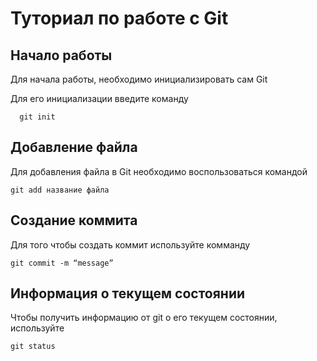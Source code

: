 # Туториал по работе с Git

## Начало работы

Для начала работы, необходимо инициализировать сам Git

Для его инициализации введите команду 

```
  git init
```

## Добавление файла

Для добавления файла в Git необходимо воспользоваться командой 

```
git add название файла
```

## Создание коммита

Для того чтобы создать коммит используйте комманду

```
git commit -m “message”
```

## Информация о текущем состоянии 

Чтобы получить информацию от git о его текущем состоянии, используйте

```
git status 
```
